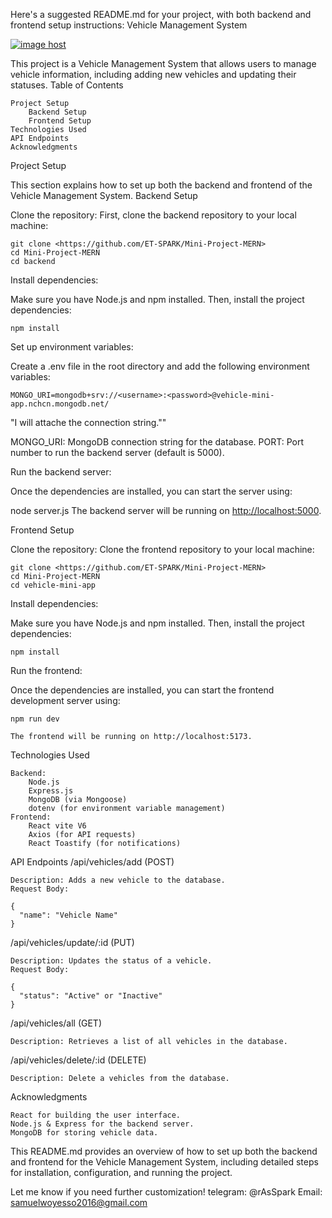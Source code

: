 Here's a suggested README.md for your project, with both backend and frontend setup instructions:
Vehicle Management System

<a href="https://imgbox.com/9hNFDaUy" target="_blank"><img src="https://thumbs2.imgbox.com/f8/73/9hNFDaUy_t.png" alt="image host"/></a>

This project is a Vehicle Management System that allows users to manage vehicle information, including adding new vehicles and updating their statuses.
Table of Contents

    Project Setup
        Backend Setup
        Frontend Setup
    Technologies Used
    API Endpoints
    Acknowledgments

Project Setup

This section explains how to set up both the backend and frontend of the Vehicle Management System.
Backend Setup

Clone the repository:
First, clone the backend repository to your local machine:

    git clone <https://github.com/ET-SPARK/Mini-Project-MERN>
    cd Mini-Project-MERN
    cd backend

Install dependencies:

Make sure you have Node.js and npm installed. Then, install the project dependencies:

    npm install

Set up environment variables:

Create a .env file in the root directory and add the following environment variables:

    MONGO_URI=mongodb+srv://<username>:<password>@vehicle-mini-app.nchcn.mongodb.net/
"I will attache the connection string.""

MONGO_URI: MongoDB connection string for the database.
PORT: Port number to run the backend server (default is 5000).

Run the backend server:

Once the dependencies are installed, you can start the server using:

node server.js
The backend server will be running on <http://localhost:5000>.

Frontend Setup

Clone the repository:
Clone the frontend repository to your local machine:

    git clone <https://github.com/ET-SPARK/Mini-Project-MERN>
    cd Mini-Project-MERN
    cd vehicle-mini-app

Install dependencies:

Make sure you have Node.js and npm installed. Then, install the project dependencies:

    npm install

Run the frontend:

Once the dependencies are installed, you can start the frontend development server using:

    npm run dev

    The frontend will be running on http://localhost:5173.

Technologies Used

    Backend:
        Node.js
        Express.js
        MongoDB (via Mongoose)
        dotenv (for environment variable management)
    Frontend:
        React vite V6
        Axios (for API requests)
        React Toastify (for notifications)

API Endpoints
/api/vehicles/add (POST)

    Description: Adds a new vehicle to the database.
    Request Body:

    {
      "name": "Vehicle Name"
    }

/api/vehicles/update/:id (PUT)

    Description: Updates the status of a vehicle.
    Request Body:

    {
      "status": "Active" or "Inactive"
    }

/api/vehicles/all (GET)

    Description: Retrieves a list of all vehicles in the database.

/api/vehicles/delete/:id (DELETE)

    Description: Delete a vehicles from the database.

Acknowledgments

    React for building the user interface.
    Node.js & Express for the backend server.
    MongoDB for storing vehicle data.

This README.md provides an overview of how to set up both the backend and frontend for the Vehicle Management System, including detailed steps for installation, configuration, and running the project.

Let me know if you need further customization!
telegram: @rAsSpark
Email: <samuelwoyesso2016@gmail.com>
